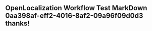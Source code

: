<properties
ms.topic="hero-topic"
ms.test1="hero-topic"
ms.test2="test"/>

## OpenLocalization Workflow Test MarkDown 0aa398af-eff2-4016-8af2-09a96f09d0d3 thanks!
